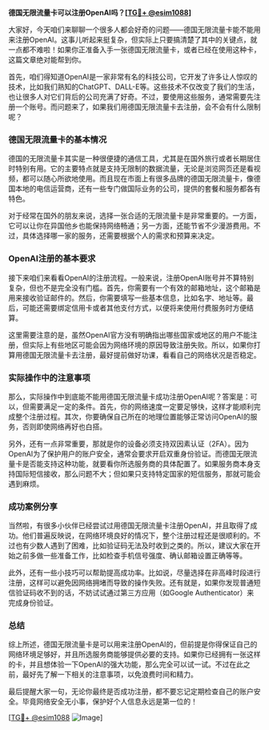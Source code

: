 **德国无限流量卡可以注册OpenAI吗？[[TG💪+ @esim1088](https://t.me/s/esim1088)]**

大家好，今天咱们来聊聊一个很多人都会好奇的问题——德国无限流量卡能不能用来注册OpenAI。这事儿听起来挺复杂，但实际上只要搞清楚了其中的关键点，就一点都不难啦！如果你正准备入手一张德国无限流量卡，或者已经在使用这种卡，这篇文章绝对能帮到你。

首先，咱们得知道OpenAI是一家非常有名的科技公司，它开发了许多让人惊叹的技术，比如我们熟知的ChatGPT、DALL-E等。这些技术不仅改变了我们的生活，也让很多人对它们背后的公司充满了好奇。不过，要使用这些服务，通常需要先注册一个账号。而问题来了，如果我们用德国无限流量卡去注册，会不会有什么限制呢？

### 德国无限流量卡的基本情况

德国的无限流量卡其实是一种很便捷的通信工具，尤其是在国外旅行或者长期居住时特别有用。它的主要特点就是支持无限制的数据流量，无论是浏览网页还是看视频，都可以随心所欲地使用。而且现在市面上有很多品牌的德国无限流量卡，像德国本地的电信运营商，还有一些专门做国际业务的公司，提供的套餐和服务都各有特色。

对于经常在国外的朋友来说，选择一张合适的无限流量卡是非常重要的。一方面，它可以让你在异国他乡也能保持网络畅通；另一方面，还能节省不少漫游费用。不过，具体选择哪一家的服务，还需要根据个人的需求和预算来决定。

### OpenAI注册的基本要求

接下来咱们来看看OpenAI的注册流程。一般来说，注册OpenAI账号并不算特别复杂，但也不是完全没有门槛。首先，你需要有一个有效的邮箱地址，这个邮箱是用来接收验证邮件的。然后，你需要填写一些基本信息，比如名字、地址等。最后，可能还需要绑定信用卡或者其他支付方式，以便将来使用付费服务时方便结算。

这里需要注意的是，虽然OpenAI官方没有明确指出哪些国家或地区的用户不能注册，但实际上有些地区可能会因为网络环境的原因导致注册失败。所以，如果你打算用德国无限流量卡去注册，最好提前做好功课，看看自己的网络状况是否稳定。

### 实际操作中的注意事项

那么，实际操作中到底能不能用德国无限流量卡成功注册OpenAI呢？答案是：可以，但需要满足一定的条件。首先，你的网络速度一定要足够快，这样才能顺利完成整个注册过程。其次，你要确保自己所在的地理位置能够正常访问OpenAI的服务，否则即使网络再好也白搭。

另外，还有一点非常重要，那就是你的设备必须支持双因素认证（2FA）。因为OpenAI为了保护用户的账户安全，通常会要求开启双重身份验证。而德国无限流量卡是否能支持这种功能，就要看你所选服务商的具体配置了。如果服务商本身支持国际短信接收，那么问题不大；但如果只支持特定国家的短信服务，那就可能会遇到麻烦。

### 成功案例分享

当然啦，有很多小伙伴已经尝试过用德国无限流量卡注册OpenAI，并且取得了成功。他们普遍反映说，在网络环境良好的情况下，整个注册过程还是很顺利的。不过也有少数人遇到了困难，比如验证码无法及时收到之类的。所以，建议大家在开始之前多做一些准备工作，比如检查手机信号强度、确认邮箱设置正确等等。

此外，还有一些小技巧可以帮助提高成功率。比如说，尽量选择在非高峰时段进行注册，这样可以避免因网络拥堵而导致的操作失败。还有就是，如果你发现普通短信验证码收不到的话，不妨试试通过第三方应用（如Google Authenticator）来完成身份验证。

### 总结

综上所述，德国无限流量卡是可以用来注册OpenAI的，但前提是你得保证自己的网络环境足够好，并且所选服务商能够提供必要的支持。如果你已经拥有一张这样的卡，并且想体验一下OpenAI的强大功能，那么完全可以试一试。不过在此之前，最好先了解一下相关的注意事项，以免浪费时间和精力。

最后提醒大家一句，无论你最终是否成功注册，都不要忘记定期检查自己的账户安全。毕竟网络安全无小事，保护好个人信息永远是第一位的！

[[TG💪+ @esim1088](https://t.me/s/esim1088) ![Image](https://i.postimg.cc/4NQfJmqS/Snipaste-2025-05-13-00-14-12.png)]